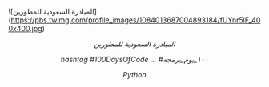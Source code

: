 ![المبادرة السعودية للمطورين] (https://pbs.twimg.com/profile_images/1084013687004893184/fUYnr5lF_400x400.jpg)
  
<p align="center">
  <em>
المبادرة السعودية للمطورين
  </em>
  <br />
  <p align="center">
  <em>
 hashtag
#100DaysOfCode ...
#١٠٠_يوم_برمجه  
  </em>
  <br />
<p align="center">
  <em>
    Python
  </em>
  <br />
